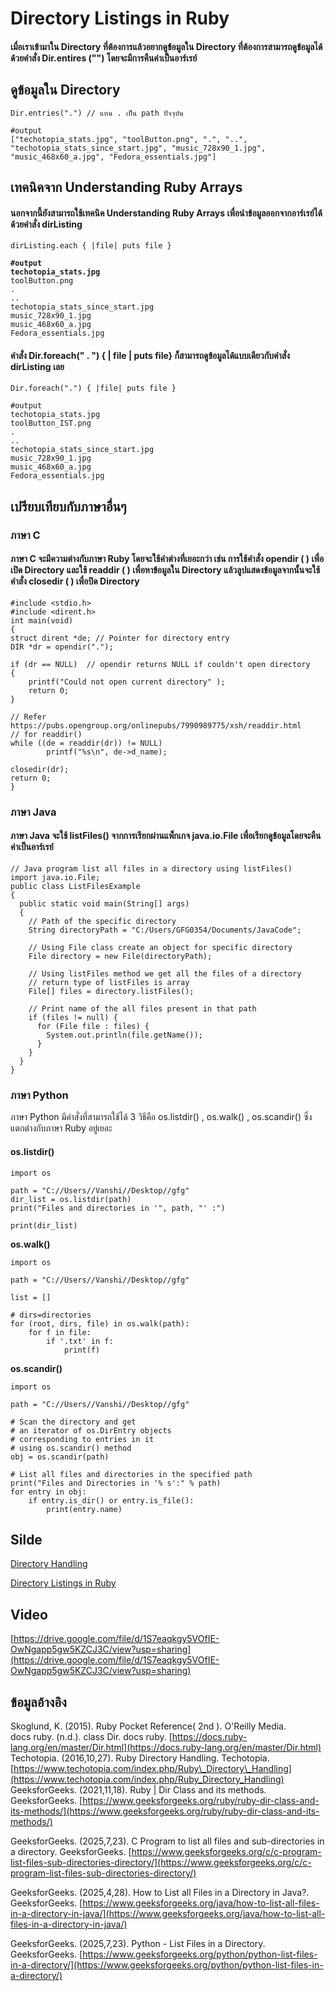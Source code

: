 # Directory Listings in Ruby

#### เมื่อเราเข้ามาใน Directory ที่ต้องการแล้วอยากดูข้อมูลใน Directory ที่ต้องการสามารถดูข้อมูลได้ด้วยคำสั่ง Dir.entires ("") โดยจะมีการคืนค่าเป็นอาร์เรย์

## ดูข้อมูลใน Directory

```
Dir.entries(".") // แทน . เป็น path ปัจจุบัน
```

```
#output
["techotopia_stats.jpg", "toolButton.png", ".", "..", "techotopia_stats_since_start.jpg", "music_728x90_1.jpg", 
"music_468x60_a.jpg", "Fedora_essentials.jpg"]
```

## เทคนิคจาก **Understanding Ruby Arrays**

#### นอกจากนี้ยังสามารถใช้เทคนิค Understanding Ruby Arrays เพื่อนำข้อมูลออกจากอาร์เรย์ได้ด้วยคำสั่ง dirListing

```
dirListing.each { |file| puts file }
```

<pre><code><strong>#output
</strong><strong>techotopia_stats.jpg
</strong>toolButton.png
.
..
techotopia_stats_since_start.jpg
music_728x90_1.jpg
music_468x60_a.jpg
Fedora_essentials.jpg
</code></pre>

#### คำสั่ง Dir.foreach(" . ")  { | file | puts file} ก็สามารถดูข้อมูลได้แบบเดียวกับคำสั่ง dirListing เลย

```
Dir.foreach(".") { |file| puts file }
```

```
#output
techotopia_stats.jpg
toolButton_IST.png
.
..
techotopia_stats_since_start.jpg
music_728x90_1.jpg
music_468x60_a.jpg
Fedora_essentials.jpg
```



## เปรียบเทียบกับภาษาอื่นๆ

### ภาษา C

#### ภาษา C จะมีความต่างกับภาษา Ruby โดยจะใช้คำต่างที่เยอะกว่า เช่น การใช้คำสั่ง opendir ( ) เพื่อเปิด Directory และใช้ readdir ( ) เพื่อหาข้อมูลใน Directory แล้วลูปแสดงข้อมูลจากนั้นจะใช้คำสั่ง closedir  ( ) เพื่อปิด Directory

```
#include <stdio.h>
#include <dirent.h>
int main(void)
{
struct dirent *de; // Pointer for directory entry 
DIR *dr = opendir(".");

if (dr == NULL)  // opendir returns NULL if couldn't open directory
{
    printf("Could not open current directory" );
    return 0;
}

// Refer https://pubs.opengroup.org/onlinepubs/7990989775/xsh/readdir.html
// for readdir()
while ((de = readdir(dr)) != NULL)
        printf("%s\n", de->d_name);

closedir(dr);    
return 0;
}
```

### ภาษา Java

#### ภาษา Java จะใช้ listFiles() จากการเรียกผ่านแพ็กเกจ java.io.File เพื่อเรียกดูข้อมูลโดยจะคืนค่าเป็นอาร์เรย์

```
// Java program list all files in a directory using listFiles()
import java.io.File;
public class ListFilesExample
{
  public static void main(String[] args)
  {
    // Path of the specific directory 
    String directoryPath = "C:/Users/GFG0354/Documents/JavaCode";
    
    // Using File class create an object for specific directory
    File directory = new File(directoryPath);
    
    // Using listFiles method we get all the files of a directory 
    // return type of listFiles is array
    File[] files = directory.listFiles();
    
    // Print name of the all files present in that path
    if (files != null) {
      for (File file : files) {
        System.out.println(file.getName());
      }
    }
  }
}
```

### ภาษา Python

ภาษา Python มีคำสั่งที่สามารถใช้ได้ 3 วิธีคือ os.listdir() , os.walk() , os.scandir() ซึ่งแตกต่างกับภาษา Ruby อยู่เยอะ

#### **os.listdir()**

```
import os

path = "C://Users//Vanshi//Desktop//gfg" 
dir_list = os.listdir(path) 
print("Files and directories in '", path, "' :")

print(dir_list)
```

**os.walk()**

```
import os

path = "C://Users//Vanshi//Desktop//gfg"

list = []

# dirs=directories
for (root, dirs, file) in os.walk(path):
    for f in file:
        if '.txt' in f:
            print(f)
```

**os.scandir()**

```
import os

path = "C://Users//Vanshi//Desktop//gfg"

# Scan the directory and get
# an iterator of os.DirEntry objects
# corresponding to entries in it
# using os.scandir() method
obj = os.scandir(path)

# List all files and directories in the specified path
print("Files and Directories in '% s':" % path)
for entry in obj:
    if entry.is_dir() or entry.is_file():
        print(entry.name)
```

## Silde
[Directory Handling](https://drive.google.com/file/d/15zCwo99zdBPanqBuD1yQmf9L_6gcdrpG/view?usp=sharing)

[Directory Listings in Ruby](https://drive.google.com/file/d/1GdAYLo9EEzj0NurM5HahxafmEykN5Ui-/view?usp=sharing)

## Video

[https://drive.google.com/file/d/1S7eaqkgy5VOfIE-OwNgapp5gw5KZCJ3C/view?usp=sharing](https://drive.google.com/file/d/1S7eaqkgy5VOfIE-OwNgapp5gw5KZCJ3C/view?usp=sharing)

## ข้อมูลอ้างอิง

Skoglund, K. (2015). Ruby Pocket Reference( 2nd ). O'Reilly Media.
\
docs ruby. (n.d.). class Dir. docs ruby. [https://docs.ruby-lang.org/en/master/Dir.html](https://docs.ruby-lang.org/en/master/Dir.html)
\
Techotopia. (2016,10,27). Ruby Directory Handling. Techotopia. [https://www.techotopia.com/index.php/Ruby\_Directory\_Handling](https://www.techotopia.com/index.php/Ruby_Directory_Handling)
\
GeeksforGeeks. (2021,11,18). Ruby | Dir Class and its methods. GeeksforGeeks. [https://www.geeksforgeeks.org/ruby/ruby-dir-class-and-its-methods/](https://www.geeksforgeeks.org/ruby/ruby-dir-class-and-its-methods/)

GeeksforGeeks. (2025,7,23). C Program to list all files and sub-directories in a directory. GeeksforGeeks. [https://www.geeksforgeeks.org/c/c-program-list-files-sub-directories-directory/](https://www.geeksforgeeks.org/c/c-program-list-files-sub-directories-directory/)

GeeksforGeeks. (2025,4,28). How to List all Files in a Directory in Java?. GeeksforGeeks. [https://www.geeksforgeeks.org/java/how-to-list-all-files-in-a-directory-in-java/](https://www.geeksforgeeks.org/java/how-to-list-all-files-in-a-directory-in-java/)

GeeksforGeeks. (2025,7,23). Python - List Files in a Directory. GeeksforGeeks. [https://www.geeksforgeeks.org/python/python-list-files-in-a-directory/](https://www.geeksforgeeks.org/python/python-list-files-in-a-directory/)

